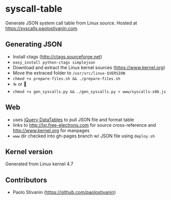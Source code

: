 # syscall-table
Generate JSON system call table from Linux source. Hosted at https://syscalls.paolostivanin.com.

## Generating JSON
* Install ctags (http://ctags.sourceforge.net)
* `easy_install python-ctags simplejson`
* Download and extract the Linux kernel sources (https://www.kernel.org)
* Move the extraced folder to `/usr/src/linux-$VERSION`
* `chmod +x prepare-files.sh && ./prepare-files.sh`
* :coffee: or :beer:
* `chmod +x gen_syscalls.py && ./gen_syscalls.py > www/syscalls-x86.js`

## Web
* uses [jQuery DataTables](http://datatables.net/) to pull JSON file and format table
* links to http://lxr.free-electrons.com for source cross-reference and http://www.kernel.org for manpages
* `www` dir checked into gh-pages branch w/ JSON file using `deploy.sh`

## Kernel version
Generated from Linux kernel 4.7

## Contributors
* Paolo Stivanin (https://github.com/paolostivanin)
